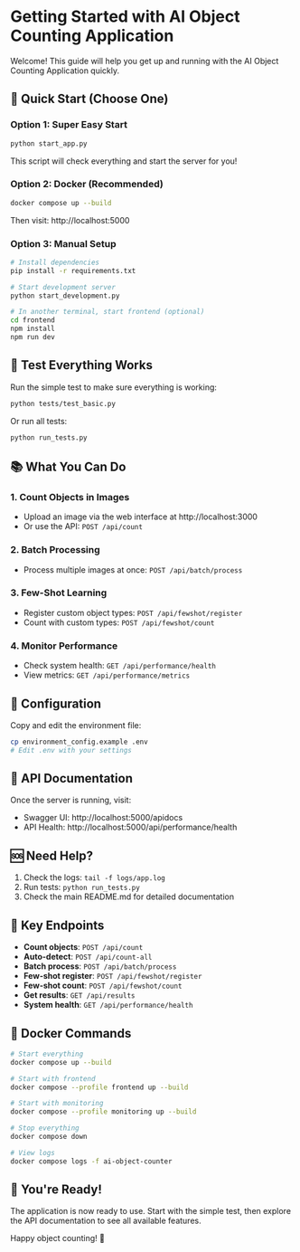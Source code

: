 # Getting Started with AI Object Counting Application

Welcome! This guide will help you get up and running with the AI Object Counting Application quickly.

## 🚀 Quick Start (Choose One)

### Option 1: Super Easy Start
```bash
python start_app.py
```
This script will check everything and start the server for you!

### Option 2: Docker (Recommended)
```bash
docker compose up --build
```
Then visit: http://localhost:5000

### Option 3: Manual Setup
```bash
# Install dependencies
pip install -r requirements.txt

# Start development server
python start_development.py

# In another terminal, start frontend (optional)
cd frontend
npm install
npm run dev
```

## 🧪 Test Everything Works

Run the simple test to make sure everything is working:
```bash
python tests/test_basic.py
```

Or run all tests:
```bash
python run_tests.py
```

## 📚 What You Can Do

### 1. Count Objects in Images
- Upload an image via the web interface at http://localhost:3000
- Or use the API: `POST /api/count`

### 2. Batch Processing
- Process multiple images at once: `POST /api/batch/process`

### 3. Few-Shot Learning
- Register custom object types: `POST /api/fewshot/register`
- Count with custom types: `POST /api/fewshot/count`

### 4. Monitor Performance
- Check system health: `GET /api/performance/health`
- View metrics: `GET /api/performance/metrics`

## 🔧 Configuration

Copy and edit the environment file:
```bash
cp environment_config.example .env
# Edit .env with your settings
```

## 📖 API Documentation

Once the server is running, visit:
- Swagger UI: http://localhost:5000/apidocs
- API Health: http://localhost:5000/api/performance/health

## 🆘 Need Help?

1. Check the logs: `tail -f logs/app.log`
2. Run tests: `python run_tests.py`
3. Check the main README.md for detailed documentation

## 🎯 Key Endpoints

- **Count objects**: `POST /api/count`
- **Auto-detect**: `POST /api/count-all`
- **Batch process**: `POST /api/batch/process`
- **Few-shot register**: `POST /api/fewshot/register`
- **Few-shot count**: `POST /api/fewshot/count`
- **Get results**: `GET /api/results`
- **System health**: `GET /api/performance/health`

## 🐳 Docker Commands

```bash
# Start everything
docker compose up --build

# Start with frontend
docker compose --profile frontend up --build

# Start with monitoring
docker compose --profile monitoring up --build

# Stop everything
docker compose down

# View logs
docker compose logs -f ai-object-counter
```

## 🎉 You're Ready!

The application is now ready to use. Start with the simple test, then explore the API documentation to see all available features.

Happy object counting! 🎯
